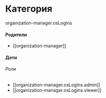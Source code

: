 # Категория

organization-manager.osLogins


#### Родители

- [[organization-manager]]


#### Дети

###### Роли
- [[organization-manager.osLogins.admin]]
- [[organization-manager.osLogins.viewer]]
